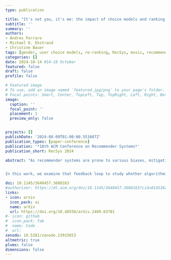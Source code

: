 ```yaml
---
type: publication

title: "It's not you, it's me: the impact of choice models and ranking strategies on gender imbalance in music recommendation"
subtitle: ''
summary: ''
authors:
- Andres Ferraro
- Michael D. Ekstrand
- Christine Bauer
tags: [gender, user choice models, re-ranking, RecSys, music, recommender systems, artists, simulation, bias, fairness]
categories: []
date: 2024-10-14 #14-18 October
featured: false
draft: false
profile: false

# Featured image
# To use, add an image named `featured.jpg/png` to your page's folder.
# Focal points: Smart, Center, TopLeft, Top, TopRight, Left, Right, BottomLeft, Bottom, BottomRight.
image:
  caption: ''
  focal_point: ''
  placement: 1
  preview_only: false


projects: []
publishDate: '2024-08-09T01:00:00.551607Z'
publication_types: [paper-conference]
publication: '*18th ACM Conference on Recommender Systems*'
publication_short: RecSys 2024

abstract: "As recommender systems are prone to various biases, mitigation approaches are needed to ensure that recommendations are fair to various stakeholders. One particular concern in music recommendation is artist gender fairness. Recent work has shown that the gender imbalance in the sector translates to the output of music recommender systems, creating a feedback loop that can reinforce gender biases over time.


In this work, we examine that feedback loop to study whether algorithmic strategies or user behavior are a greater contributor to ongoing improvement (or loss) in fairness as models are repeatedly re-trained on new user feedback data. We simulate user interaction and re-training to investigate the effects of ranking strategies and user choice models on gender fairness metrics. We find re-ranking strategies have a greater effect than user choice models on recommendation fairness over time."

doi: 10.1145/3640457.3688163
#authorizer: https://dl.acm.org/doi/10.1145/3640457.3688163?cid=81453628934
links: 
- icon: arxiv
  icon_pack: ai
  name: arXiv
  url: https://doi.org/10.48550/arXiv.2409.03781
#- icon: github
#  icon_pack: fab
#  name: Code
#  url: 
zenodo: 10.5281/zenodo.13915653
altmetric: true
plumx: false
dimensions: false
---
```

